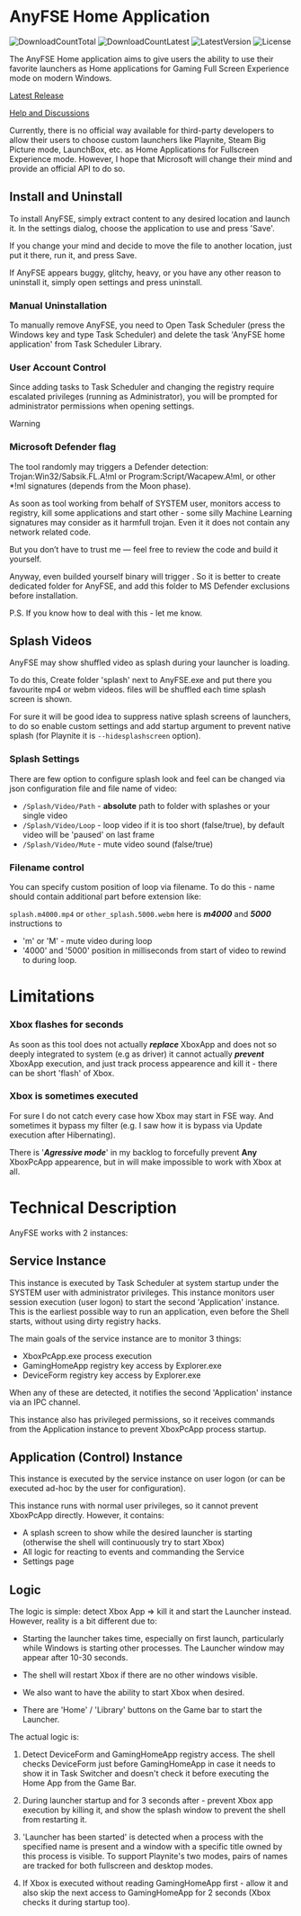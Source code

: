 # AnyFSE Home Application
![DownloadCountTotal](https://img.shields.io/github/downloads/ashpynov/AnyFSE/total?label=total%20downloads&style=plastic) ![DownloadCountLatest](https://img.shields.io/github/downloads/ashpynov/AnyFSE/latest/total?style=plastic) ![LatestVersion](https://img.shields.io/github/v/tag/ashpynov/AnyFSE?label=Latest%20version&style=plastic) ![License](https://img.shields.io/github/license/ashpynov/AnyFSE?style=plastic)

The AnyFSE Home application aims to give users the ability to use their favorite launchers as Home applications for Gaming Full Screen Experience mode on modern Windows.

[Latest Release](https://github.com/ashpynov/AnyFSE/releases/latest)

[Help and Discussions](https://discord.gg/AfkERzTEut)

Currently, there is no official way available for third-party developers to allow their users to choose custom launchers like Playnite, Steam Big Picture mode, LaunchBox, etc. as Home Applications for Fullscreen Experience mode.
However, I hope that Microsoft will change their mind and provide an official API to do so.


## Install and Uninstall

To install AnyFSE, simply extract content to any desired location and launch it. In the settings dialog, choose the application to use and press 'Save'.

If you change your mind and decide to move the file to another location, just put it there, run it, and press Save.

If AnyFSE appears buggy, glitchy, heavy, or you have any other reason to uninstall it, simply open settings and press uninstall.

### Manual Uninstallation
To manually remove AnyFSE, you need to Open Task Scheduler (press the Windows key and type Task Scheduler) and delete the task 'AnyFSE home application' from Task Scheduler Library.


### User Account Control
Since adding tasks to Task Scheduler and changing the registry require escalated privileges (running as Administrator), you will be prompted for administrator permissions when opening settings.

> [!WARNING]
> ### Microsoft Defender flag
> The tool randomly may triggers a Defender detection: Trojan:Win32/Sabsik.FL.A!ml or Program:Script/Wacapew.A!ml, or other *!ml signatures (depends from the Moon phase).
>
> As soon as tool working from behalf of SYSTEM user, monitors access to registry, kill some applications and start other - some silly Machine Learning signatures may consider as it harmfull trojan. Even it it does not contain any network related code.
>
> But you don’t have to trust me — feel free to review the code and build it yourself.
>
> Anyway, even builded yourself binary will trigger . So it is better to create dedicated folder
> for AnyFSE, and add this folder to MS Defender exclusions before installation.
>
> P.S. If you know how to deal with this  - let me know.

## Splash Videos
AnyFSE may show shuffled video as splash during your launcher is loading.

To do this, Create folder 'splash' next to AnyFSE.exe and put there you favourite mp4 or webm videos. files will be shuffled each time splash screen is shown.

For sure it will be good idea to suppress native splash screens of launchers, to do so enable custom settings and add startup argument to prevent native splash (for Playnite it is ```--hidesplashscreen``` option).

### Splash Settings
There are few option to configure splash look and feel can be changed via json configuration file and file name of video:
- ```/Splash/Video/Path``` - **absolute** path to folder with splashes or your single video
- ```/Splash/Video/Loop``` - loop video if it is too short (false/true), by default video will be 'paused' on last frame
- ```/Splash/Video/Mute``` - mute video sound (false/true)

### Filename control
You can specify custom position of loop via filename. To do this - name should contain additional part before extension like:

```splash.m4000.mp4``` or ```other_splash.5000.webm``` here is ***m4000*** and ***5000*** instructions to
- 'm' or 'M' - mute video during loop
- '4000' and '5000' position in milliseconds from start of video to rewind to during loop.

# Limitations
### Xbox flashes for seconds
As soon as this tool does not actually ***replace*** XboxApp and does not so deeply integrated to system (e.g as driver) it cannot actually ***prevent*** XboxApp execution, and just track process appearence and kill it - there can be short 'flash' of Xbox.

### Xbox is sometimes executed
For sure I do not catch every case how Xbox may start in FSE way. And sometimes it bypass my filter (e.g. I saw how it is bypass via Update execution after Hibernating).

There is '***Agressive mode***' in my backlog to forcefully prevent **Any** XboxPcApp appearence, but in will make impossible to work with Xbox at all.


# Technical Description

AnyFSE works with 2 instances:

## Service Instance
This instance is executed by Task Scheduler at system startup under the SYSTEM user with administrator privileges. This instance monitors user session execution (user logon) to start the second 'Application' instance. This is the earliest possible way to run an application, even before the Shell starts, without using dirty registry hacks.

The main goals of the service instance are to monitor 3 things:

- XboxPcApp.exe process execution
- GamingHomeApp registry key access by Explorer.exe
- DeviceForm registry key access by Explorer.exe

When any of these are detected, it notifies the second 'Application' instance via an IPC channel.

This instance also has privileged permissions, so it receives commands from the Application instance to prevent XboxPcApp process startup.

## Application (Control) Instance

This instance is executed by the service instance on user logon (or can be executed ad-hoc by the user for configuration).

This instance runs with normal user privileges, so it cannot prevent XboxPcApp directly. However, it contains:

- A splash screen to show while the desired launcher is starting (otherwise the shell will continuously try to start Xbox)
- All logic for reacting to events and commanding the Service
- Settings page

## Logic

The logic is simple: detect Xbox App => kill it and start the Launcher instead. However, reality is a bit different due to:

* Starting the launcher takes time, especially on first launch, particularly while Windows is starting other processes. The Launcher window may appear after 10-30 seconds.

* The shell will restart Xbox if there are no other windows visible.

* We also want to have the ability to start Xbox when desired.

* There are 'Home' / 'Library' buttons on the Game bar to start the Launcher.

The actual logic is:

1. Detect DeviceForm and GamingHomeApp registry access. The shell checks DeviceForm just before GamingHomeApp in case it needs to show it in Task Switcher and doesn't check it before executing the Home App from the Game Bar.

2. During launcher startup and for 3 seconds after - prevent Xbox app execution by killing it, and show the splash window to prevent the shell from restarting it.

3. 'Launcher has been started' is detected when a process with the specified name is present and a window with a specific title owned by this process is visible. To support Playnite's two modes, pairs of names are tracked for both fullscreen and desktop modes.


4. If Xbox is executed without reading GamingHomeApp first - allow it and also skip the next access to GamingHomeApp for 2 seconds (Xbox checks it during startup too).
